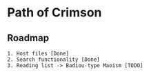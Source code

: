 # Path of Crimson
## Roadmap
    1. Host files [Done]
    2. Search functionality [Done]
    3. Reading list -> Badiou-type Maoism [TODO]
